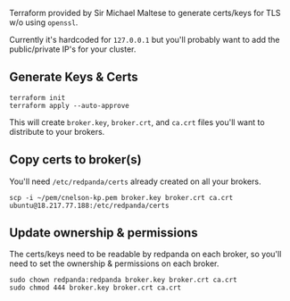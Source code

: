 Terraform provided by Sir Michael Maltese to generate certs/keys for TLS w/o using `openssl`.

Currently it's hardcoded for `127.0.0.1` but you'll probably want to add the public/private IP's for your cluster.

## Generate Keys & Certs

```console
terraform init
terraform apply --auto-approve
```

This will create `broker.key`, `broker.crt`, and `ca.crt` files you'll want to distribute to your brokers.


## Copy certs to broker(s)

You'll need `/etc/redpanda/certs` already created on all your brokers.

```console
scp -i ~/pem/cnelson-kp.pem broker.key broker.crt ca.crt ubuntu@18.217.77.188:/etc/redpanda/certs
```

## Update ownership & permissions

The certs/keys need to be readable by redpanda on each broker, so you'll need to set the ownership & permissions on each broker.

```console
sudo chown redpanda:redpanda broker.key broker.crt ca.crt
sudo chmod 444 broker.key broker.crt ca.crt
```


